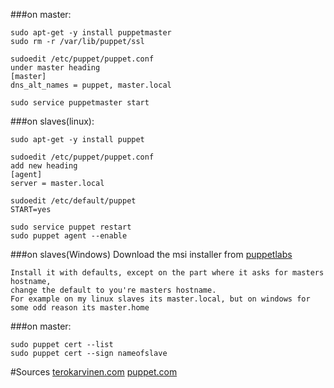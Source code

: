 ###on master:
```
sudo apt-get -y install puppetmaster
sudo rm -r /var/lib/puppet/ssl

sudoedit /etc/puppet/puppet.conf
under master heading
[master]
dns_alt_names = puppet, master.local

sudo service puppetmaster start 
```
###on slaves(linux):
```
sudo apt-get -y install puppet

sudoedit /etc/puppet/puppet.conf
add new heading
[agent]
server = master.local

sudoedit /etc/default/puppet
START=yes

sudo service puppet restart
sudo puppet agent --enable
```
###on slaves(Windows)
Download the msi installer from [puppetlabs](https://downloads.puppetlabs.com/windows/?_ga=1.45444260.1484390264.1463402252)
```
Install it with defaults, except on the part where it asks for masters hostname,
change the default to you're masters hostname.
For example on my linux slaves its master.local, but on windows for some odd reason its master.home
```
###on master:
```
sudo puppet cert --list
sudo puppet cert --sign nameofslave
```

#Sources
[terokarvinen.com](http://terokarvinen.com/2012/puppetmaster-on-ubuntu-12-04)
[puppet.com](https://docs.puppet.com/pe/latest/install_windows.html)
